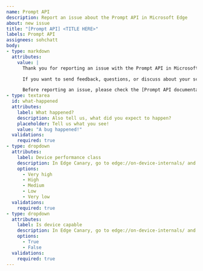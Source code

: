 ```yaml
---
name: Prompt API
description: Report an issue about the Prompt API in Microsoft Edge
about: new issue
title: "[Prompt API] <TITLE HERE>"
labels: Prompt API
assignees: sohchatt
body:
- type: markdown
  attributes:
    value: |
      Thank you for reporting an issue with the Prompt API in Microsoft Edge!

      If you want to send feedback, questions, or discuss about your scenario for built-in AI instead, please [add a comment in issue #1012](https://github.com/MicrosoftEdge/MSEdgeExplainers/issues/1012).

      Before reporting an issue, please check the [Prompt API documentation](https://aka.ms/edge-prompt-api-docs), which includes instructions about how to enable the API in Microsoft Edge.
- type: textarea
  id: what-happened
  attributes:
    label: What happened?
    description: Also tell us, what did you expect to happen?
    placeholder: Tell us what you see!
    value: "A bug happened!"
  validations:
    required: true
- type: dropdown
  attributes:
    label: Device performance class
    description: In Edge Canary, go to edge://on-device-internals/ and find the Device performance value under Tools.
    options:
      - Very high
      - High
      - Medium
      - Low
      - Very low
  validations:
    required: true
- type: dropdown
  attributes:
    label: Is device capable
    description: In Edge Canary, go to edge://on-device-internals/ and find the Device capable value under Model Status.
    options:
      - True
      - False
  validations:
    required: true
---
```

